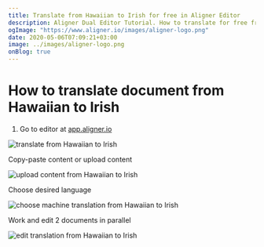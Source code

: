 ```yaml
---
title: Translate from Hawaiian to Irish for free in Aligner Editor
description: Aligner Dual Editor Tutorial. How to translate for free from Hawaiian to Irish. Aligner is multilingual document management platform. 
ogImage: "https://www.aligner.io/images/aligner-logo.png"
date: 2020-05-06T07:09:21+03:00
image: ../images/aligner-logo.png
onBlog: true
---
```


# How to translate document from Hawaiian to Irish

1. Go to editor at [app.aligner.io](https://app.aligner.io "Aligner App web page")

![translate from Hawaiian to Irish](../aligner-blank-editor.png "translate from Hawaiian to Irish")

Copy-paste content or upload content

![upload content from Hawaiian to Irish](../aligner-uploaded-document.png "upload content from Hawaiian to Irish")

Choose desired language

![choose machine translation from Hawaiian to Irish](../aligner-language-dropdown.png "choose machine translation from Hawaiian to Irish")

Work and edit 2 documents in parallel

![edit translation from Hawaiian to Irish](../aligner-double-sitded-editor.png "edit translation from Hawaiian to Irish")

